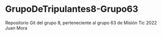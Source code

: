 # GrupoDeTripulantes8-Grupo63
Repositorio Git del grupo 8, perteneciente al grupo 63 de Misión Tic 2022
Juan Mora